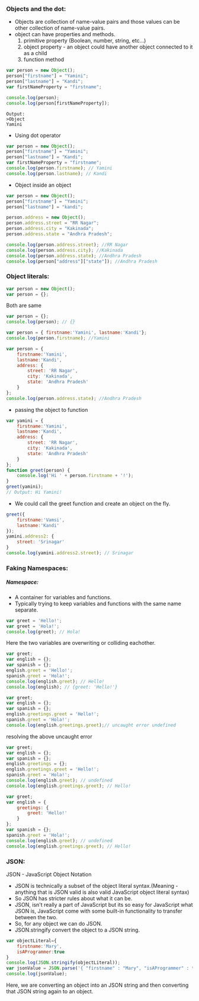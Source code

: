 ### Objects and the dot:
* Objects are collection of name-value pairs and those values can be other collection of name-value pairs.
* object can have properties and methods.
    1. primitive property (Boolean, number, string, etc...)
    2. object property - an object could have another object connected to it as a child
    3. function method
```js
var person = new Object();
person["firstname"] = "Yamini";
person["lastname"] = "Kandi";
var firstNameProperty = "firstname";

console.log(person);
console.log(person[firstNameProperty]);
```
```
Output:
>Object
Yamini
```
* Using dot operator
```js
var person = new Object();
person["firstname"] = "Yamini";
person["lastname"] = "Kandi";
var firstNameProperty = "firstname";
console.log(person.firstname); // Yamini
console.log(person.lastname); // Kandi
```

* Object inside an object
```js
var person = new Object();
person["firstname"] = "Yamini";
person["lastname"] = "kandi";

person.address = new Object();
person.address.street = "RR Nagar";
person.address.city = "Kakinada";
person.address.state = "Andhra Pradesh";

console.log(person.address.street); //RR Nagar
console.log(person.address.city); //Kakinada
console.log(person.address.state); //Andhra Pradesh
console.log(person["address"]["state"]); //Andhra Pradesh
```

### Object literals:
```js
var person = new Object();
var person = {};
```
Both are same
```js
var person = {};
console.log(person); // {}
```
```js
var person = { firstname:'Yamini', lastname:'Kandi'};
console.log(person.firstname); //Yamini
```
```js
var person = { 
    firstname:'Yamini', 
    lastname:'Kandi',
    address: {
        street: 'RR Nagar',
        city: 'Kakinada',
        state: 'Andhra Pradesh'
    }
};
console.log(person.address.state); //Andhra Pradesh
```
* passing the object to function
```js
var yamini = { 
    firstname:'Yamini', 
    lastname:'Kandi',
    address: {
        street: 'RR Nagar',
        city: 'Kakinada',
        state: 'Andhra Pradesh'
    }
};
function greet(person) {
    console.log('Hi ' + person.firstname + '!');
}
greet(yamini);
// Output: Hi Yamini!
```
* We could call the greet function and create an object on the fly.
```js
greet({
    firstname:'Vamsi',
    lastname:'Kandi'
});
yamini.address2: { 
    street: 'Srinagar'
}
console.log(yamini.address2.street); // Srinagar
```

### Faking Namespaces:
##### Namespace:
* A container for variables and functions.
* Typically trying to keep variables and functions with the same name separate.
```js
var greet = 'Hello!';
var greet = 'Hola!';
console.log(greet); // Hola!
```
Here the two variables are overwriting or colliding eachother.
```js
var greet;
var english = {};
var spanish = {};
english.greet = 'Hello!';
spanish.greet = 'Hola!';
console.log(english.greet); // Hello!
console.log(english); // {greet: 'Hello!'}
```
```js
var greet;
var english = {};
var spanish = {};
english.greetings.greet = 'Hello!';
spanish.greet = 'Hola!';
console.log(english.greetings.greet);// uncaught error undefined
```
resolving the above uncaught error
```js
var greet;
var english = {};
var spanish = {};
english.greetings = {};
english.greetings.greet = 'Hello!';
spanish.greet = 'Hola!';
console.log(english.greet); // undefined
console.log(english.greetings.greet); // Hello!
```
```js
var greet;
var english = {
    greetings: {
        greet: 'Hello!'
    }
};
var spanish = {};
spanish.greet = 'Hola!';
console.log(english.greet); // undefined
console.log(english.greetings.greet); // Hello!
```

### JSON:
JSON - JavaScript Object Notation
* JSON is technically a subset of the object literal syntax.(Meaning - anything that is JSON valid is also valid JavaScript object literal syntax)
* So JSON has stricter rules about what it can be.
* JSON, isn't really a part of JavaScript but its so easy for JavaScript what JSON is, JavaScript come with some built-in functionality to transfer between the two. 
* So, for any object we can do JSON.
* JSON.stringify convert the object to a JSON string.

```js
var objectLiteral={
    firstname:'Mary',
    isAProgrammer:true
}
console.log(JSON.stringify(objectLiteral));
var jsonValue = JSON.parse('{ "firstname" : "Mary", "isAProgrammer" : true }');
console.log(jsonValue);
```
Here, we are converting an object into an JSON string and then converting that JSON string again to an object.

